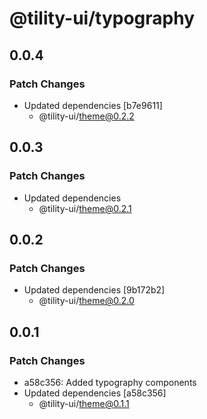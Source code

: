 # @tility-ui/typography

## 0.0.4

### Patch Changes

- Updated dependencies [b7e9611]
  - @tility-ui/theme@0.2.2

## 0.0.3

### Patch Changes

- Updated dependencies
  - @tility-ui/theme@0.2.1

## 0.0.2

### Patch Changes

- Updated dependencies [9b172b2]
  - @tility-ui/theme@0.2.0

## 0.0.1

### Patch Changes

- a58c356: Added typography components
- Updated dependencies [a58c356]
  - @tility-ui/theme@0.1.1
